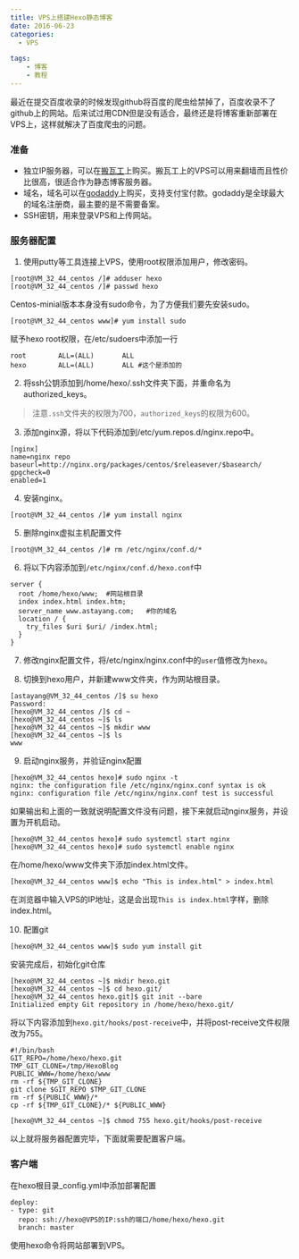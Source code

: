 ```yaml
---
title: VPS上搭建Hexo静态博客
date: 2016-06-23
categories:
  - VPS

tags:
    - 博客
    - 教程
---
```


最近在提交百度收录的时候发现github将百度的爬虫给禁掉了，百度收录不了github上的网站。后来试过用CDN但是没有适合，最终还是将博客重新部署在VPS上，这样就解决了百度爬虫的问题。

<!--more-->

### 准备

- 独立IP服务器，可以在[搬瓦工](http://bandwagonhost.com/)上购买。搬瓦工上的VPS可以用来翻墙而且性价比很高，很适合作为静态博客服务器。
- 域名，域名可以在[godaddy](https://sg.godaddy.com/zh?countryview=1)上购买，支持支付宝付款。godaddy是全球最大的域名注册商，最主要的是不需要备案。
- SSH密钥，用来登录VPS和上传网站。

### 服务器配置

1. 使用putty等工具连接上VPS，使用root权限添加用户，修改密码。

  ```
  [root@VM_32_44_centos /]# adduser hexo
  [root@VM_32_44_centos /]# passwd hexo
  ```

  Centos-minial版本本身没有sudo命令，为了方便我们要先安装sudo。

  ```
  [root@VM_32_44_centos www]# yum install sudo
  ```

  赋予hexo root权限，在/etc/sudoers中添加一行
  ```
  root        ALL=(ALL)       ALL
  hexo        ALL=(ALL)       ALL #这个是添加的
  ```


2. 将ssh公钥添加到/home/hexo/.ssh文件夹下面，并重命名为authorized_keys。

  > 注意`.ssh`文件夹的权限为700，`authorized_keys`的权限为600。

3. 添加nginx源，将以下代码添加到/etc/yum.repos.d/nginx.repo中。

  ```
  [nginx]
  name=nginx repo
  baseurl=http://nginx.org/packages/centos/$releasever/$basearch/
  gpgcheck=0
  enabled=1
  ```

4. 安装nginx。

  ```
  [root@VM_32_44_centos /]# yum install nginx
  ```

5. 删除nginx虚拟主机配置文件

  ```
  [root@VM_32_44_centos /]# rm /etc/nginx/conf.d/*
  ```

6. 将以下内容添加到`/etc/nginx/conf.d/hexo.conf`中

  ```
  server {
    root /home/hexo/www;  #网站根目录
    index index.html index.htm;
    server_name www.astayang.com;   #你的域名
    location / {
      try_files $uri $uri/ /index.html;
    }
  }
  ```

7. 修改nginx配置文件，将/etc/nginx/nginx.conf中的`user`值修改为`hexo`。

8. 切换到hexo用户，并新建www文件夹，作为网站根目录。

  ```
  [astayang@VM_32_44_centos /]$ su hexo
  Password:
  [hexo@VM_32_44_centos /]$ cd ~
  [hexo@VM_32_44_centos ~]$ ls
  [hexo@VM_32_44_centos ~]$ mkdir www
  [hexo@VM_32_44_centos ~]$ ls
  www
  ```

9. 启动nginx服务，并验证nginx配置

  ```
  [hexo@VM_32_44_centos hexo]# sudo nginx -t
  nginx: the configuration file /etc/nginx/nginx.conf syntax is ok
  nginx: configuration file /etc/nginx/nginx.conf test is successful
  ```

  如果输出和上面的一致就说明配置文件没有问题，接下来就启动nginx服务，并设置为开机启动。

  ```
  [hexo@VM_32_44_centos hexo]# sudo systemctl start nginx
  [hexo@VM_32_44_centos hexo]# sudo systemctl enable nginx
  ```

  在/home/hexo/www文件夹下添加index.html文件。

  ```
  [hexo@VM_32_44_centos www]$ echo "This is index.html" > index.html
  ```

  在浏览器中输入VPS的IP地址，这是会出现`This is index.html`字样，删除index.html。

10. 配置git
  ```
  [hexo@VM_32_44_centos www]$ sudo yum install git
  ```

  安装完成后，初始化git仓库
  ```
  [hexo@VM_32_44_centos ~]$ mkdir hexo.git
  [hexo@VM_32_44_centos ~]$ cd hexo.git/
  [hexo@VM_32_44_centos hexo.git]$ git init --bare
  Initialized empty Git repository in /home/hexo/hexo.git/
  ```

  将以下内容添加到`hexo.git/hooks/post-receive`中，并将post-receive文件权限改为755。
  ```
  #!/bin/bash
  GIT_REPO=/home/hexo/hexo.git
  TMP_GIT_CLONE=/tmp/HexoBlog
  PUBLIC_WWW=/home/hexo/www
  rm -rf ${TMP_GIT_CLONE}
  git clone $GIT_REPO $TMP_GIT_CLONE
  rm -rf ${PUBLIC_WWW}/*
  cp -rf ${TMP_GIT_CLONE}/* ${PUBLIC_WWW}
  ```

  ```
  [hexo@VM_32_44_centos ~]$ chmod 755 hexo.git/hooks/post-receive
  ```


以上就将服务器配置完毕，下面就需要配置客户端。

### 客户端

在hexo根目录_config.yml中添加部署配置

```
deploy:
- type: git
  repo: ssh://hexo@VPS的IP:ssh的端口/home/hexo/hexo.git
  branch: master
```

使用hexo命令将网站部署到VPS。
